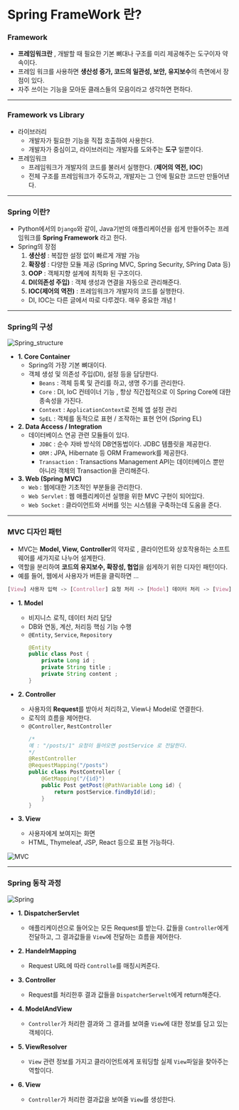 # Spring FrameWork 란?

### Framework
* **프레임워크란** , 개발할 때 필요한 기본 뼈대나 구조를 미리 제공해주는 도구이자 약속이다.
* 프레임 워크를 사용하면 **생산성 증가, 코드의 일관성, 보안, 유지보수**의 측면에서 장점이 있다.
* 자주 쓰이는 기능을 모아둔 클래스들의 모음이라고 생각하면 편하다.

***

### Framework vs Library
* 라이브러리
    * 개발자가 필요한 기능을 직접 호출하여 사용한다. 
    * 개발자가 중심이고, 라이브러리는 개발자를 도와주는 **도구** 일뿐이다.
* 프레임워크
    * 프레임워크가 개발자의 코드를 불러서 실행한다. (**제어의 역전, IOC**)
    * 전체 구조를 프레임워크가 주도하고, 개발자는 그 안에 필요한 코드만 만들어낸다.
  
***

### Spring 이란?
* Python에서의 `Django`와 같이, Java기반의 애플리케이션을 쉽게 만들어주는 프레임워크를 **Spring Framework** 라고 한다.
* Spring의 장점
    1. **생산성** : 복잡한 설정 없이 빠르게 개발 가능
    2. **확장성** : 다양한 모듈 제공 (Spring MVC, Spring Security, SPring Data 등)
    3. **OOP** : 객체지향 설계에 최적화 된 구조이다.
    4. **DI(의존성 주입)** : 객체 생성과 연결을 자동으로 관리해준다.
    5. **IOC(제어의 역전)** : 프레임워크가 개발자의 코드를 실행한다.
    * DI, IOC는 다른 글에서 따로 다루겠다. 매우 중요한 개념 !

***

### Spring의 구성

![Spring_structure](./assets/1.png)

* **1. Core Container**
  * Spring의 가장 기본 뼈대이다.
  * 객체 생성 및 의존성 주입(DI), 설정 등을 담당한다.
    * `Beans` : 객체 등록 및 관리를 하고, 생명 주기를 관리한다.
    * `Core` : DI, IoC 컨테이너 기능 , 항상 직간접적으로 이 Spring Core에 대한 종속성을 가진다.
    * `Context` : `ApplicationContext`로 전체 앱 설정 관리
    * `SpEL` : 객체를 동적으로 표현 / 조작하는 표현 언어 (Spring EL)
* **2. Data Access / Integration**
  * 데이터베이스 연공 관련 모듈들이 있다.
    * `JDBC` : 순수 자바 방식의 DB연동법이다. JDBC 템플릿을 제공한다.
    * `ORM` : JPA, Hibernate 등 ORM Framework를 제공한다.
    * `Transaction` : Transactions Management API는 데이터베이스 뿐만 아니라 객체의 Transaction을 관리해준다.
* **3. Web (Spring MVC)**
  * `Web` : 웹에대한 기초적인 부분들을 관리한다.
  * `Web Servlet` : 웹 애플리케이션 실행을 위한 MVC 구현이 되어있다.
  * `Web Socket` : 클라이언트와 서버를 잇는 시스템을 구축하는데 도움을 준다.

***

### MVC 디자인 패턴
* MVC는 **Model, View, Controller**의 약자로 , 클라이언트와 상호작용하는 소프트웨어를 세가지로 나누어 설계한다.
* 역할을 분리하여 **코드의 유지보수, 확장성, 협업**을 쉽게하기 위한 디자인 패턴이다.
* 예를 들어, 웹에서 사용자가 버튼을 클릭하면 ...
``` css
[View] 사용자 입력 -> [Controller] 요청 처리 -> [Model] 데이터 처리 -> [View] 결과 출력
```

* **1. Model**
  * 비지니스 로직, 데이터 처리 담당
  * DB와 연동, 계산, 처리등 핵심 기능 수행
  * `@Entity`, `Service`, `Repository`
    ``` java
    @Entity
    public class Post {
        private Long id ;
        private String title ;
        private String content ;
    }
    ```

* **2. Controller**
  * 사용자의 **Request**를 받아서 처리하고, View나 Model로 연결한다.
  * 로직의 흐름을 제어한다.
  * `@Controller`, `RestController`
    ``` java
    /*
    예 : "/posts/1" 요청이 들어오면 postService 로 전달한다.
    */
    @RestController
    @RequestMapping("/posts")
    public class PostController {
        @GetMapping("/{id}")
        public Post getPost(@PathVariable Long id) {
            return postService.findById(id);
        }
    }
    ```

* **3. View**
  * 사용자에게 보여지는 화면
  * HTML, Thymeleaf, JSP, React 등으로 표현 가능하다.

![MVC](./assets/2.png)

***

### Spring 동작 과정

![Spring](./assets/3.png)

* **1. DispatcherServlet**
  * 애플리케이션으로 들어오는 모든 Request를 받는다. 값들을 `Controller`에게 전달하고, 그 결과값들을 `View`에 전달하는 흐름을 제어한다.
  
* **2. HandelrMapping**
  * Request URL에 따라 `Controlle`를 매칭시켜준다.
  
* **3. Controller**
  * Request를 처리한후 결과 값들을 `DispatcherServelt`에게 return해준다.
  
* **4. ModelAndView**
  * `Controller`가 처리한 결과와 그 결과를 보여줄 `View`에 대한 정보를 담고 있는 객체이다.
  
* **5. ViewResolver**
  * `View` 관련 정보를 가지고 클라이언트에게 포워딩할 실제 `View`파일을 찾아주는 역할이다.

* **6. View**
  * `Controller`가 처리한 결과값을 보여줄 `View`를 생성한다.